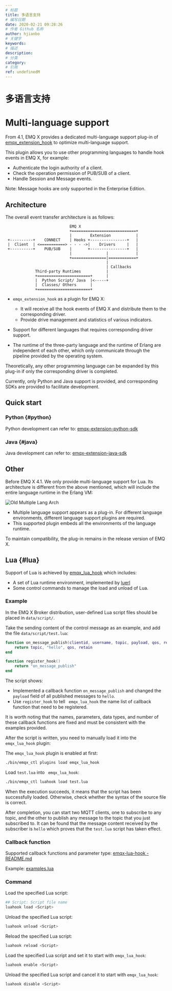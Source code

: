 ```yaml
---
# 标题
title: 多语言支持
# 编写日期
date: 2020-02-21 09:28:26
# 作者 Github 名称
author: hjianbo
# 关键字
keywords:
# 描述
description:
# 分类
category: 
# 引用
ref: undefinedM
---
```


# 多语言支持

# Multi-language support

From 4.1, EMQ X provides a dedicated multi-language support plug-in of [emqx_extension_hook](https://github.com/emqx/emqx-extension-hook) to optimize multi-language support.

This plugin allows you to use other programming languages to handle hook events in EMQ X, for example:

- Authenticate the login authority of a client.
- Check the operation permission of PUB/SUB of a client.
- Handle Session and Message events.

Note: Message hooks are only supported in the Enterprise Edition.

## Architecture

The overall event transfer architecture is as follows:

```
                            EMQ X
                            +============================+
                            |        Extension           |
 +----------+    CONNECT    | Hooks +----------------+   |
 |  Client  | <===========> - - - ->|    Drivers     |   |
 +----------+    PUB/SUB    |       +----------------+   |
                            |               |            |
                            +===============|============+
                                            |
                                            | Callbacks
             Third-party Runtimes           |
             +=======================+      |
             |  Python Script/ Java  |<-----+
             |  Classes/ Others      |
             +=======================+
```

- `emqx_extension_hook` as a plugin for EMQ X:
  * It will receive all the hook events of EMQ X and distribute them to the corresponding driver.
  * Provide drive management and statistics of various indicators.

- Support for different languages that requires corresponding driver support.

- The runtime of the three-party language and the runtime of Erlang are independent of each other, which only communicate through the pipeline provided by the operating system.

Theoretically, any other programming language can be expanded by this plug-in if only the corresponding driver is completed.

Currently, only Python and Java support is provided, and corresponding SDKs are provided to facilitate development.

## Quick start

### Python {#python}

Python development can refer to: [emqx-extension-python-sdk](https://github.com/emqx/emqx-extension-python-sdk)

### Java {#java}

Java development can refer to: [emqx-extension-java-sdk](https://github.com/emqx/emqx-extension-java-sdk)


## Other

Before EMQ X 4.1. We only provide multi-language support for Lua. Its architecture is different from the above mentioned, which will include the entire language runtime in the Erlang VM:

![Old Multiple Lang Arch](D:/emqx/emqx-docs-cn/advanced/assets/lua-lang-arch.png)

- Multiple language support appears as a plug-in. For different language environments, different language support plugins are required.
- This supported plugin embeds all the environments of the language runtime.

To maintain compatibility, the plug-in remains in the release version of EMQ X.

## Lua {#lua}

Support of Lua is achieved by [emqx_lua_hook](https://github.com/emqx/emqx-lua-hook)  which includes:

- A set of Lua runtime environment, implemented by [luerl](https://github.com/rvirding/luerl)
- Some control commands to manage the load and unload of Lua.

### Example

In the EMQ X Broker distribution, user-defined Lua script files should be placed in `data/script/`.

Take the sending content of the control message as an example, and add the file `data/script/test.lua`:

```lua
function on_message_publish(clientid, username, topic, payload, qos, retain)
    return topic, "hello", qos, retain
end

function register_hook()
    return "on_message_publish"
end
```

The script shows:

- Implemented a callback function `on_message_publish` and changed the ` payload` field of all published messages to `hello`.
- Use `register_hook` to tell ` emqx_lua_hook` the name list of callback function that need to be registered.

It is worth noting that the names, parameters, data types, and number of these callback functions are fixed and must be consistent with the examples provided.

After the script is written, you need to manually load it into the `emqx_lua_hook` plugin:

The `emqx_lua_hook` plugin is enabled at first:

```bash
./bin/emqx_ctl plugins load emqx_lua_hook
```

Load `test.lua` into ` emqx_lua_hook`:

```bash
./bin/emqx_ctl luahook load test.lua
```

When the execution succeeds, it means that the script has been successfully loaded. Otherwise, check whether the syntax of the source file is correct.

After completion, you can start two MQTT clients, one to subscribe to any topic, and the other to publish any message to the topic that you just subscribed to. It can be found that the message content received by the subscriber is `hello` which proves that the `test.lua` script has taken effect.

### Callback function

Supported callback functions and parameter type: [emqx-lua-hook - README.md](https://github.com/emqx/emqx-lua-hook/tree/develop#hook-api)

Example: [examples.lua](https://github.com/emqx/emqx-lua-hook/blob/develop/examples.lua)

### Command

Load the specified Lua script:

```bash
## Script: Script file name
luahook load <Script>
```

Unload the specified Lua script:
```bash
luahook unload <Script>
```

Reload the specified Lua script:
```bash
luahook reload <Script>
```

Load the specified Lua script and set it to start with `emqx_lua_hook`:
```bash
luahook enable <Script>
```

Unload the specified Lua script and cancel it to start with `emqx_lua_hook`:
```bash
luahook disable <Script>
```

